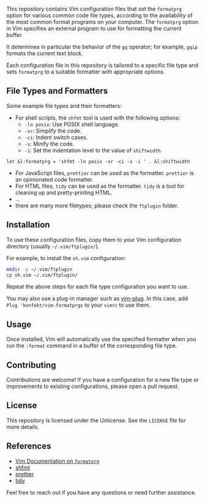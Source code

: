 This repository contains Vim configuration files that set the `formatprg` option for various common code file types, according to the availability of the most common format programs on your computer.
The `formatprg` option in Vim specifies an external program to use for formatting the current buffer.

It determines in particular the behavior of the `gq` operator;
for example, `gqip` formats the current text block.

Each configuration file in this repository is tailored to a specific file type and sets `formatprg` to a suitable formatter with appropriate options.

## File Types and Formatters

Some example file types and their formatters:


- For shell scripts, the `shfmt` tool is used with the following options:
    - `-ln posix`: Use POSIX shell language.
    - `-sr`: Simplify the code.
    - `-ci`: Indent switch cases.
    - `-s`: Minify the code.
    - `-i`: Set the indentation level to the value of `shiftwidth`.

```vim
let &l:formatprg = 'shfmt -ln posix -sr -ci -s -i ' . &l:shiftwidth
```

- For JavaScript files, `prettier` can be used as the formatter.
`prettier` is an opinionated code formatter.
- For HTML files, `tidy` can be used as the formatter. `tidy` is a tool for cleaning up and pretty-printing HTML.
- ...
- there are many more filetypes; please check the `ftplugin` folder.

## Installation

To use these configuration files, copy them to your Vim configuration directory (usually `~/.vim/ftplugin/`).

For example, to install the `sh.vim` configuration:

```sh
mkdir -p ~/.vim/ftplugin
cp sh.vim ~/.vim/ftplugin/
```

Repeat the above steps for each file type configuration you want to use.

You may also use a plug-in manager such as [vim-plug](https://github.com/junegunn/vim-plug). 
In this case, add `Plug 'konfekt/vim-formatprgs` to your `vimrc` to use them.

## Usage

Once installed, Vim will automatically use the specified formatter when you run the `:format` command in a buffer of the corresponding file type.

## Contributing

Contributions are welcome! If you have a configuration for a new file type or improvements to existing configurations, please open a pull request.

## License

This repository is licensed under the Unlicense.
See the `LICENSE` file for more details.

## References

- [Vim Documentation on `formatprg`](https://vimhelp.org/options.txt.html#%27formatprg%27)
- [shfmt](https://github.com/mvdan/sh)
- [prettier](https://prettier.io/)
- [tidy](http://www.html-tidy.org/)

Feel free to reach out if you have any questions or need further assistance.
